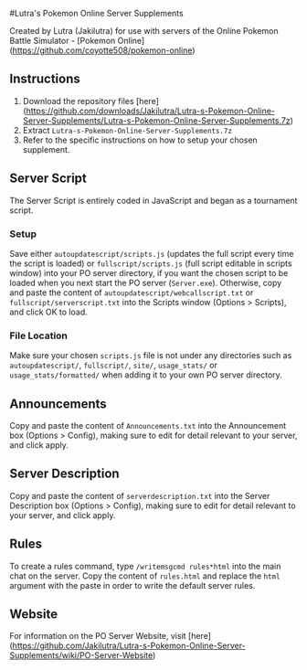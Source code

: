 #Lutra's Pokemon Online Server Supplements

Created by Lutra (Jakilutra) for use with servers of the Online Pokemon Battle Simulator - [Pokemon Online] (https://github.com/coyotte508/pokemon-online)

##  Instructions
1. Download the repository files [here] (https://github.com/downloads/Jakilutra/Lutra-s-Pokemon-Online-Server-Supplements/Lutra-s-Pokemon-Online-Server-Supplements.7z)
2. Extract `Lutra-s-Pokemon-Online-Server-Supplements.7z`
3. Refer to the specific instructions on how to setup your chosen supplement.

## Server Script
The Server Script is entirely coded in JavaScript and began as a tournament script.

### Setup
Save either `autoupdatescript/scripts.js` (updates the full script every time the script is loaded) or `fullscript/scripts.js` (full script editable in scripts window) into your PO server directory, if you want the chosen script to be loaded when you next start the PO server (`Server.exe`). Otherwise, copy and paste the content of `autoupdatescript/webcallscript.txt` or `fullscript/serverscript.txt` into the Scripts window (Options > Scripts),  and click OK to load.

### File Location
Make sure your chosen `scripts.js` file is not under any directories such as `autoupdatescript/`, `fullscript/`, `site/`, `usage_stats/` or `usage_stats/formatted/` when adding it to your own PO server directory.

## Announcements
Copy and paste the content of `Announcements.txt` into the Announcement box (Options > Config), making sure to edit for detail relevant to your server, and click apply.

## Server Description
Copy and paste the content of `serverdescription.txt` into the Server Description box (Options > Config), making sure to edit for detail relevant to your server, and click apply.

## Rules
To create a rules command, type `/writemsgcmd rules*html` into the main chat on the server. Copy the content of `rules.html` and replace the `html` argument with the paste in order to write the default server rules.

## Website
For information on the PO Server Website, visit [here] (https://github.com/Jakilutra/Lutra-s-Pokemon-Online-Server-Supplements/wiki/PO-Server-Website)
